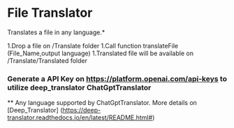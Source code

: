 # File Translator


Translates a file in any language.* 

1.Drop a file on /Translate folder
1.Call function translateFile (File_Name,output language)
1.Translated file will be available on /Translate/Translated folder

### Generate a API Key on https://platform.openai.com/api-keys to utilize deep_translator ChatGptTranslator

** Any language supported by ChatGptTranslator. More details on [Deep_Translator] (https://deep-translator.readthedocs.io/en/latest/README.html#)